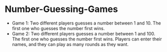 # Number-Guessing-Games

- Game 1: Two different players guesses a number between 1 and 10. The first one who guesses the number first wins.
- Game 2: Two different players guesses a number between 1 and 100. The first one who guesses the number first wins. Players can enter their names, and they can play as many rounds as they want.
